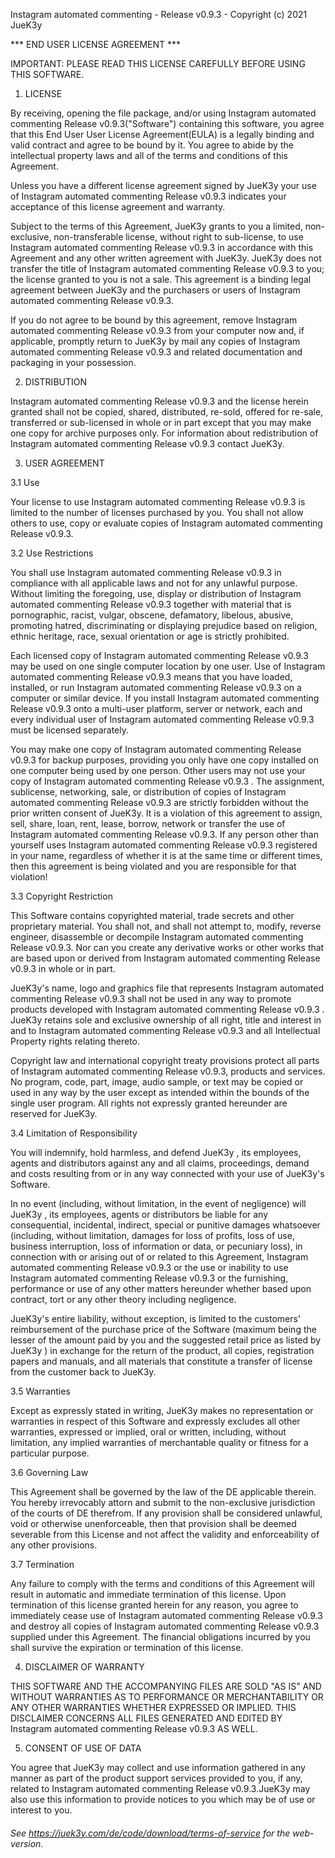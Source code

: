 Instagram automated commenting - Release v0.9.3 - Copyright (c) 2021 JueK3y


*** END USER LICENSE AGREEMENT ***  



IMPORTANT: PLEASE READ THIS LICENSE CAREFULLY BEFORE USING THIS SOFTWARE.


1. LICENSE


By receiving, opening the file package, and/or using Instagram automated commenting Release v0.9.3("Software") containing this software, you agree that this End User User License Agreement(EULA) is a legally binding and valid contract and agree to be bound by it. You agree to abide by the intellectual property laws and all of the terms and conditions of this Agreement.



Unless you have a different license agreement signed by JueK3y your use of Instagram automated commenting Release v0.9.3 indicates your acceptance of this license agreement and warranty.



Subject to the terms of this Agreement, JueK3y grants to you a limited, non-exclusive, non-transferable license, without right to sub-license, to use Instagram automated commenting Release v0.9.3 in accordance with this Agreement and any other written agreement with JueK3y. JueK3y does not transfer the title of Instagram automated commenting Release v0.9.3 to you; the license granted to you is not a sale. This agreement is a binding legal agreement between JueK3y and the purchasers or users of Instagram automated commenting Release v0.9.3.



If you do not agree to be bound by this agreement, remove Instagram automated commenting Release v0.9.3 from your computer now and, if applicable, promptly return to JueK3y by mail any copies of Instagram automated commenting Release v0.9.3 and related documentation and packaging in your possession. 

	
2. DISTRIBUTION


Instagram automated commenting Release v0.9.3 and the license herein granted shall not be copied, shared, distributed, re-sold, offered for re-sale, transferred or sub-licensed in whole or in part except that you may make one copy for archive purposes only. For information about redistribution of Instagram automated commenting Release v0.9.3 contact JueK3y.

	
3. USER AGREEMENT

3.1 Use


Your license to use Instagram automated commenting Release v0.9.3 is limited to the number of licenses purchased by you. You shall not allow others to use, copy or evaluate copies of Instagram automated commenting Release v0.9.3.


3.2 Use Restrictions



You shall use Instagram automated commenting Release v0.9.3 in compliance with all applicable laws and not for any unlawful purpose. Without limiting the foregoing, use, display or distribution of Instagram automated commenting Release v0.9.3 together with material that is pornographic, racist, vulgar, obscene, defamatory, libelous, abusive, promoting hatred, discriminating or displaying prejudice based on religion, ethnic heritage, race, sexual orientation or age is strictly prohibited.



Each licensed copy of Instagram automated commenting Release v0.9.3 may be used on one single computer location by one user. Use of Instagram automated commenting Release v0.9.3 means that you have loaded, installed, or run Instagram automated commenting Release v0.9.3 on a computer or similar device. If you install Instagram automated commenting Release v0.9.3 onto a multi-user platform, server or network, each and every individual user of Instagram automated commenting Release v0.9.3 must be licensed separately.



You may make one copy of Instagram automated commenting Release v0.9.3 for backup purposes, providing you only have one copy installed on one computer being used by one person. Other users may not use your copy of Instagram automated commenting Release v0.9.3 . The assignment, sublicense, networking, sale, or distribution of copies of Instagram automated commenting Release v0.9.3 are strictly forbidden without the prior written consent of JueK3y. It is a violation of this agreement to assign, sell, share, loan, rent, lease, borrow, network or transfer the use of Instagram automated commenting Release v0.9.3. If any person other than yourself uses Instagram automated commenting Release v0.9.3 registered in your name, regardless of whether it is at the same time or different times, then this agreement is being violated and you are responsible for that violation!  


3.3 Copyright Restriction


This Software contains copyrighted material, trade secrets and other proprietary material. You shall not, and shall not attempt to, modify, reverse engineer, disassemble or decompile Instagram automated commenting Release v0.9.3. Nor can you create any derivative works or other works that are based upon or derived from Instagram automated commenting Release v0.9.3 in whole or in part.

	

JueK3y's name, logo and graphics file that represents Instagram automated commenting Release v0.9.3 shall not be used in any way to promote products developed with Instagram automated commenting Release v0.9.3 . JueK3y retains sole and exclusive ownership of all right, title and interest in and to Instagram automated commenting Release v0.9.3 and all Intellectual Property rights relating thereto.



Copyright law and international copyright treaty provisions protect all parts of Instagram automated commenting Release v0.9.3, products and services. No program, code, part, image, audio sample, or text may be copied or used in any way by the user except as intended within the bounds of the single user program. All rights not expressly granted hereunder are reserved for JueK3y. 


3.4 Limitation of Responsibility


You will indemnify, hold harmless, and defend JueK3y , its employees, agents and distributors against any and all claims, proceedings, demand and costs resulting from or in any way connected with your use of JueK3y's Software.



In no event (including, without limitation, in the event of negligence) will JueK3y , its employees, agents or distributors be liable for any consequential, incidental, indirect, special or punitive damages whatsoever (including, without limitation, damages for loss of profits, loss of use, business interruption, loss of information or data, or pecuniary loss), in connection with or arising out of or related to this Agreement, Instagram automated commenting Release v0.9.3 or the use or inability to use Instagram automated commenting Release v0.9.3 or the furnishing, performance or use of any other matters hereunder whether based upon contract, tort or any other theory including negligence.


 
JueK3y's entire liability, without exception, is limited to the customers' reimbursement of the purchase price of the Software (maximum being the lesser of the amount paid by you and the suggested retail price as listed by JueK3y ) in exchange for the return of the product, all copies, registration papers and manuals, and all materials that constitute a transfer of license from the customer back to JueK3y.

	
3.5 Warranties


Except as expressly stated in writing, JueK3y makes no representation or warranties in respect of this Software and expressly excludes all other warranties, expressed or implied, oral or written, including, without limitation, any implied warranties of merchantable quality or fitness for a particular purpose.


3.6 Governing Law


This Agreement shall be governed by the law of the DE applicable therein. You hereby irrevocably attorn and submit to the non-exclusive jurisdiction of the courts of DE therefrom. If any provision shall be considered unlawful, void or otherwise unenforceable, then that provision shall be deemed severable from this License and not affect the validity and enforceability of any other provisions.


3.7 Termination


Any failure to comply with the terms and conditions of this Agreement will result in automatic and immediate termination of this license. Upon termination of this license granted herein for any reason, you agree to immediately cease use of Instagram automated commenting Release v0.9.3 and destroy all copies of Instagram automated commenting Release v0.9.3 supplied under this Agreement. The financial obligations incurred by you shall survive the expiration or termination of this license.  


4. DISCLAIMER OF WARRANTY


THIS SOFTWARE AND THE ACCOMPANYING FILES ARE SOLD "AS IS" AND WITHOUT WARRANTIES AS TO PERFORMANCE OR MERCHANTABILITY OR ANY OTHER WARRANTIES WHETHER EXPRESSED OR IMPLIED. THIS DISCLAIMER CONCERNS ALL FILES GENERATED AND EDITED BY Instagram automated commenting Release v0.9.3 AS WELL.


5. CONSENT OF USE OF DATA


You agree that JueK3y may collect and use information gathered in any manner as part of the product support services provided to you, if any, related to Instagram automated commenting Release v0.9.3.JueK3y may also use this information to provide notices to you which may be of use or interest to you.


###### _See https://juek3y.com/de/code/download/terms-of-service for the web-version._
